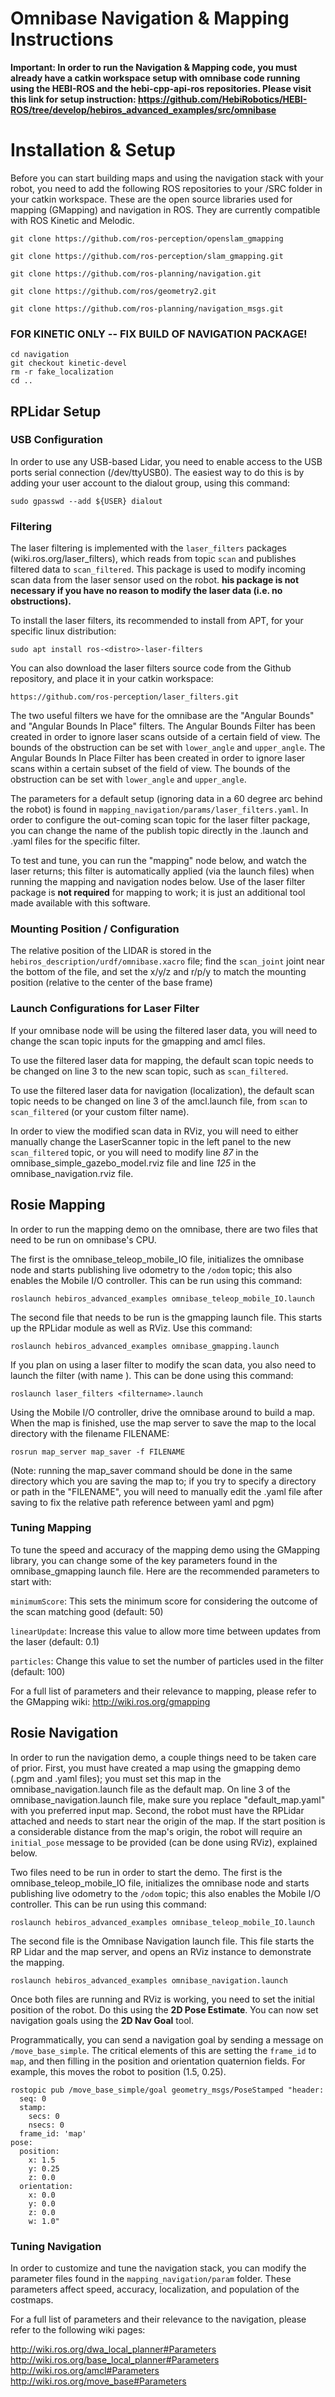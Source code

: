 # Omnibase Navigation & Mapping Instructions


**Important: In order to run the Navigation & Mapping code, you must already have a catkin workspace setup with omnibase code running using the HEBI-ROS and the hebi-cpp-api-ros repositories. Please visit this link for setup instruction: https://github.com/HebiRobotics/HEBI-ROS/tree/develop/hebiros_advanced_examples/src/omnibase**


# Installation & Setup

Before you can start building maps and using the navigation stack with your robot, you need to add the following ROS repositories to your /SRC folder in your catkin workspace. These are the open source libraries used for mapping (GMapping) and navigation in ROS. They are currently compatible with ROS Kinetic and Melodic.

```
git clone https://github.com/ros-perception/openslam_gmapping

git clone https://github.com/ros-perception/slam_gmapping.git

git clone https://github.com/ros-planning/navigation.git

git clone https://github.com/ros/geometry2.git

git clone https://github.com/ros-planning/navigation_msgs.git
```

### FOR KINETIC ONLY -- FIX BUILD OF NAVIGATION PACKAGE!
```
cd navigation
git checkout kinetic-devel
rm -r fake_localization
cd ..
```
## RPLidar Setup

### USB Configuration

In order to use any USB-based Lidar, you need to enable access to the USB ports serial connection (/dev/ttyUSB0). The easiest way to do this is by adding your user account to the dialout group, using this command:
```
sudo gpasswd --add ${USER} dialout
```

### Filtering

The laser filtering is implemented with the `laser_filters` packages (wiki.ros.org/laser_filters), which reads from topic `scan` and publishes filtered data to `scan_filtered`.
This package is used to modify incoming scan data from the laser sensor used on the robot. **his package is not necessary if you have no reason to modify the laser data (i.e. no obstructions).**

To install the laser filters, its recommended to install from APT, for your specific linux distribution:
```
sudo apt install ros-<distro>-laser-filters
```
You can also download the laser filters source code from the Github repository, and place it in your catkin workspace:
```
https://github.com/ros-perception/laser_filters.git
```
The two useful filters we have for the omnibase are the "Angular Bounds" and "Angular Bounds In Place" filters. The Angular Bounds Filter has been created in order to ignore laser scans outside of a certain field of view. The bounds of the obstruction can be set with `lower_angle` and `upper_angle`. The Angular Bounds In Place Filter has been created in order to ignore laser scans within a certain subset of the field of view. The bounds of the obstruction can be set with `lower_angle` and `upper_angle`.

The parameters for a default setup (ignoring data in a 60 degree arc behind the robot) is found in `mapping_navigation/params/laser_filters.yaml`. 
In order to configure the out-coming scan topic for the laser filter package, you can change the name of the publish topic directly in the .launch and .yaml files for the specific filter.

To test and tune, you can run the "mapping" node below, and watch the laser returns; this filter is automatically applied (via the launch files) when running the mapping and navigation nodes below.
Use of the laser filter package is **not required** for mapping to work; it is just an additional tool made available with this software.

### Mounting Position / Configuration

The relative position of the LIDAR is stored in the `hebiros_description/urdf/omnibase.xacro` file; find the `scan_joint` joint near the bottom of the file, and set the x/y/z and r/p/y to match the mounting position (relative to the center of the base frame)


### Launch Configurations for Laser Filter

If your omnibase node will be using the filtered laser data, you will need to change the scan topic inputs for the gmapping and amcl files. 

To use the filtered laser data for mapping, the default scan topic needs to be changed on line 3 to the new scan topic, such as `scan_filtered`.

To use the filtered laser data for navigation (localization), the default scan topic needs to be changed on line 3 of the amcl.launch file, from `scan` to `scan_filtered` (or your custom filter name).


In order to view the modified scan data in RViz, you will need to either manually change the LaserScanner topic in the left panel to the new `scan_filtered` topic, or you will need to modify line *87* in the omnibase_simple_gazebo_model.rviz file and line *125* in the omnibase_navigation.rviz file.

## Rosie Mapping

In order to run the mapping demo on the omnibase, there are two files that need to be run on omnibase's CPU.

The first is the omnibase_teleop_mobile_IO file, initializes the omnibase node and starts publishing live odometry to the `/odom` topic; this also enables the Mobile I/O controller. This can be run using this command:
```
roslaunch hebiros_advanced_examples omnibase_teleop_mobile_IO.launch 
```

The second file that needs to be run is the gmapping launch file. This starts up the RPLidar module as well as RViz. Use this command:
```
roslaunch hebiros_advanced_examples omnibase_gmapping.launch 
```

If you plan on using a laser filter to modify the scan data, you also need to launch the filter (with name <filtername>). This can be done using this command:
```
roslaunch laser_filters <filtername>.launch
```

Using the Mobile I/O controller, drive the omnibase around to build a map. When the map is finished, use the map server to save the map to the local directory with the filename FILENAME:
```
rosrun map_server map_saver -f FILENAME
```

(Note: running the map_saver command should be done in the same directory which you are saving the map to; if you try to specify a directory or path in the "FILENAME", you will need to manually edit the .yaml file after saving to fix the relative path reference between yaml and pgm)

### Tuning Mapping

To tune the speed and accuracy of the mapping demo using the GMapping library, you can change some of the key parameters found in the omnibase_gmapping launch file. Here are the recommended parameters to start with:

`minimumScore`: This sets the minimum score for considering the outcome of the scan matching good (default: 50)

`linearUpdate`: Increase this value to allow more time between updates from the laser (default: 0.1)

`particles`: Change this value to set the number of particles used in the filter (default: 100)

For a full list of parameters and their relevance to mapping, please refer to the GMapping wiki: http://wiki.ros.org/gmapping


## Rosie Navigation

In order to run the navigation demo, a couple things need to be taken care of prior.
First, you must have created a map using the gmapping demo (.pgm and .yaml files); you must set this map in the omnibase_navigation.launch file as the default map. On line 3 of the omnibase_navigation.launch file, make sure you replace "default_map.yaml" with you preferred input map.
Second, the robot must have the RPLidar attached and needs to start near the origin of the map. If the start position is a considerable distance from the map's origin, the robot will require an `initial_pose` message to be provided (can be done using RViz), explained below.

Two files need to be run in order to start the demo. The first is the omnibase_teleop_mobile_IO file, initializes the omnibase node and starts publishing live odometry to the `/odom` topic; this also enables the Mobile I/O controller. This can be run using this command:
```
roslaunch hebiros_advanced_examples omnibase_teleop_mobile_IO.launch 
```

The second file is the Omnibase Navigation launch file. This file starts the RP Lidar and the map server, and opens an RViz instance to demonstrate the mapping. 
```
roslaunch hebiros_advanced_examples omnibase_navigation.launch 
```

Once both files are running and RViz is working, you need to set the initial position of the robot. Do this using the **2D Pose Estimate**. You can now set navigation goals using the **2D Nav Goal** tool. 

Programmatically, you can send a navigation goal by sending a message on `/move_base_simple`. The critical elements of this are setting the `frame_id` to `map`, and then filling in the position and orientation quaternion fields.  For example, this moves the robot to position (1.5, 0.25).

```
rostopic pub /move_base_simple/goal geometry_msgs/PoseStamped "header:
  seq: 0
  stamp:
    secs: 0
    nsecs: 0
  frame_id: 'map'
pose:
  position:
    x: 1.5
    y: 0.25
    z: 0.0
  orientation:
    x: 0.0
    y: 0.0
    z: 0.0
    w: 1.0" 
```
### Tuning Navigation

In order to customize and tune the navigation stack, you can modify the parameter files found in the `mapping_navigation/param` folder. These parameters affect speed, accuracy, localization, and population of the costmaps.

For a full list of parameters and their relevance to the navigation, please refer to the following wiki pages:

http://wiki.ros.org/dwa_local_planner#Parameters                                                  
http://wiki.ros.org/base_local_planner#Parameters                                                          
http://wiki.ros.org/amcl#Parameters                                                                       
http://wiki.ros.org/move_base#Parameters



